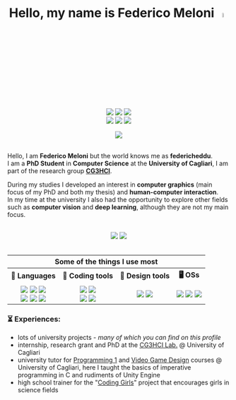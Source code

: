 <h1 align="center" style="font-weight:bold;">
    Hello, my name is Federico Meloni 
    <a href="https://www.github.com/federicheddu">
        <img src="https://media.giphy.com/media/hvRJCLFzcasrR4ia7z/giphy.gif" width="5%">
    </a>
</h1>

<div align="center">
<a href="https://www.github.com/federicheddu"><img align="center" src="https://img.shields.io/badge/GitHub-100000?style=flat&logo=github&logoColor=white"/></a>
<a href="https://scholar.google.com/citations?user=7J2SyuwAAAAJ"><img align="center" src="https://img.shields.io/badge/Scholar-4066b7?style=flat&logo=googlescholar&logoColor=white"/></a>
<a href="https://www.linkedin.com/in/federicheddu/"><img align="center" src="https://img.shields.io/badge/LinkedIn-007ebb?style=flat&logo=linkedin&logoColor=white"/></a>
</br>
<a href="https://www.instagram.com/federicheddu"><img align="center" src="https://img.shields.io/badge/Instagram-E4405F?style=flat&logo=instagram&logoColor=white"/></a>
<a href="https://www.twitter.com/federicheddu"><img align="center" src="https://img.shields.io/badge/Twitter-1DA1F2?style=flat&logo=twitter&logoColor=white"/></a>
<a href="https://www.reddit.com/federicheddu"><img align="center" src="https://img.shields.io/badge/Reddit-FF4500?style=flat&logo=reddit&logoColor=white"/></a>
</div>

<br>

<div align="center">
<img src="https://komarev.com/ghpvc/?username=federicheddu"/>
</div>

<br> 

Hello, I am **Federico Meloni** but the world knows me as **federicheddu**.  
I am a **PhD Student** in **Computer Science** at the **University of Cagliari**, I am part of the research group [**CG3HCI**](https://cg3hci.dmi.unica.it/lab/).

During my studies I developed an interest in **computer graphics** (main focus of my PhD and both my thesis) and **human-computer interaction**.  
In my time at the university I also had the opportunity to explore other fields such as **computer vision** and **deep learning**, although they are not my main focus.

<br>

<div align="center">

<picture width="47%">
<source 
  srcset="https://github-readme-stats-git-masterrstaa-rickstaa.vercel.app/api?username=federicheddu&show_icons=true&theme=dark&hide=issues,prs"
  media="(prefers-color-scheme: dark)"
/>
<source
  srcset="https://github-readme-stats-git-masterrstaa-rickstaa.vercel.app/api?username=federicheddu&show_icons=true&hide=issues,prs"
  media="(prefers-color-scheme: light), (prefers-color-scheme: no-preference)"
/>
<img src="https://github-readme-stats-git-masterrstaa-rickstaa.vercel.app/api?username=federicheddu&show_icons=true&hide=issues,prs" />
</picture>
    
<picture width="47%">
<source 
  srcset="https://github-readme-stats-git-masterrstaa-rickstaa.vercel.app/api/top-langs/?username=federicheddu&layout=compact&theme=dark&hide=shaderlab,hlsl"
  media="(prefers-color-scheme: dark)"
/>
<source
  srcset="https://github-readme-stats-git-masterrstaa-rickstaa.vercel.app/api/top-langs/?username=federicheddu&layout=compact&theme=default&hide=shaderlab,hlsl"
  media="(prefers-color-scheme: light), (prefers-color-scheme: no-preference)"
/>
<img src="https://github-readme-stats-git-masterrstaa-rickstaa.vercel.app/api/top-langs/?username=federicheddu&layout=compact&theme=default&hide=shaderlab,hlsl" />
</picture>
    

<br>
<br>

<table>
    
<tr>
<th colspan=4><b>Some of the things I use most</b></th>
</tr>
    
<tr>
<th align=center><b>🔩 Languages </b></th>
<th align=center><b>🔧 Coding tools </b></th>
<th align=center><b>📐 Design tools </b></th>
<th align=center><b>🖥️ OSs </b></th>
</tr>
    
<tr>
    
<!-- Languages -->
<td align=center>
<img align=center src="https://img.shields.io/badge/C-00599C?style=flat&logo=C&logoColor=white" />
<img align=center src="https://img.shields.io/badge/C%2B%2B-00599C?style=flat&logo=c%2B%2B&logoColor=white" />
<img align=center src="https://img.shields.io/badge/C%23-239120?style=flat&logo=csharp&logoColor=white" /> <br>
<img align=center src="https://img.shields.io/badge/Bash-000000?style=flat&logo=gnu-bash&logoColor=white" />
<img align=center src="https://img.shields.io/badge/Python-1976d2?style=flat&logo=python&logoColor=white" />
<img align=center src="https://img.shields.io/badge/Markdown-000000?style=flat&logo=markdown&logoColor=white" />
</td>
    
<!-- Coding tools -->
<td align=center>
<img align=center src="https://img.shields.io/badge/CLion-388e3c?style=flat&logo=clion&logoColor=white" />
<img align=center src="https://img.shields.io/badge/Rider-ad1457?style=flat&logo=rider&logoColor=white" /> <br>
<img align=center src="https://img.shields.io/badge/VS_Code-007ACC?style=flat&logo=visual%20studio%20code&logoColor=white" />
<img align=center src="https://img.shields.io/badge/Unity-100000?style=flat&logo=unity&logoColor=white" />
</td>
    
<!-- Design tools -->
<td align=center>
<img align=center src="https://img.shields.io/badge/Figma-F24E1E?style=flat&logo=figma&logoColor=white" />
<img align=center src="https://img.shields.io/badge/Affinity-%237E4DD2?style=flat&logo=affinity&logoColor=white" />
</td>
    
<!-- OSs -->
<td align=center>
<img align=center src="https://img.shields.io/badge/MacOS-000000?style=flat&logo=macos&logoColor=white" />
<img align=center src="https://img.shields.io/badge/Windows-0078D6?style=flat&logo=windows&logoColor=white" />
<img align=center src="https://img.shields.io/badge/Linux-F24E1E?style=flat&logo=linux&logoColor=white" />
</td>
    
</tr>
</table>
    
</div>


### **⏳ Experiences:**
- lots of university projects - *many of which you can find on this profile*
- internship, research grant and PhD at the [CG3HCI Lab.](https://cg3hci.dmi.unica.it/lab/) @ University of Cagliari
- university tutor for [Programming 1](https://unica.coursecatalogue.cineca.it/insegnamenti/2022/15705-1/2016/9999/10563?coorte=2022&schemaid=4598) and [Video Game Design](https://unica.coursecatalogue.cineca.it/insegnamenti/2022/20861/2016/9999/10563?coorte=2022) courses @ University of Cagliari, here I taught the basics of imperative programming in C and rudiments of Unity Engine
- high school trainer for the "[Coding Girls](https://www.mondodigitale.org/progetti/coding-girls)" project that encourages girls in science fields
